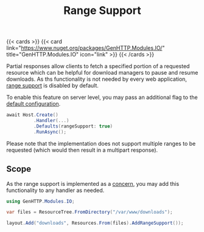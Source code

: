 ﻿---
title: Range Support
description: Enables partial responses if requested by the client, e.g. to resume downloads.
cascade:
  type: docs
---

{{< cards >}}
{{< card link="https://www.nuget.org/packages/GenHTTP.Modules.IO/" title="GenHTTP.Modules.IO" icon="link" >}}
{{< /cards >}}

Partial responses allow clients to fetch a specified portion of 
a requested resource which can be helpful for download managers
to pause and resume downloads. As ths functionality is not 
needed by every web application, [range support](https://developer.mozilla.org/en-US/docs/Web/HTTP/Range_requests) is
disabled by default.

To enable this feature on server level, you may pass an
additional flag to the [default configuration](../defaults).

```csharp
await Host.Create()
          .Handler(...)
          .Defaults(rangeSupport: true)
          .RunAsync();
```

Please note that the implementation does not support multiple ranges 
to be requested (which would then result in a multipart response).

## Scope

As the range support is implemented as a [concern](../), you
may add this functionality to any handler as needed.

```csharp
using GenHTTP.Modules.IO;

var files = ResourceTree.FromDirectory("/var/www/downloads");

layout.Add("downloads", Resources.From(files).AddRangeSupport());
```
